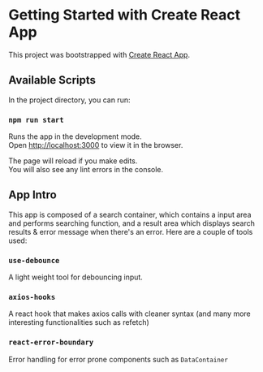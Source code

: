 # Getting Started with Create React App

This project was bootstrapped with [Create React App](https://github.com/facebook/create-react-app).

## Available Scripts

In the project directory, you can run:

### `npm run start`

Runs the app in the development mode.\
Open [http://localhost:3000](http://localhost:3000) to view it in the browser.

The page will reload if you make edits.\
You will also see any lint errors in the console.

## App Intro

This app is composed of a search container, which contains a input area and performs searching function, and a result area which displays search results & error message when there's an error. Here are a couple of tools used:

### `use-debounce`

A light weight tool for debouncing input.

### `axios-hooks`

A react hook that makes axios calls with cleaner syntax (and many more interesting functionalities such as refetch)

### `react-error-boundary`

Error handling for error prone components such as `DataContainer`
